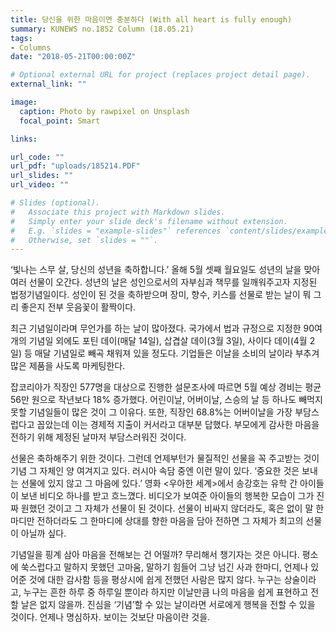 ```yaml
---
title: 당신을 위한 마음이면 충분하다 (With all heart is fully enough)
summary: KUNEWS no.1852 Column (18.05.21)
tags:
- Columns
date: "2018-05-21T00:00:00Z"

# Optional external URL for project (replaces project detail page).
external_link: ""

image:
  caption: Photo by rawpixel on Unsplash
  focal_point: Smart

links: 

url_code: ""
url_pdf: "uploads/185214.PDF"
url_slides: ""
url_video: ""

# Slides (optional).
#   Associate this project with Markdown slides.
#   Simply enter your slide deck's filename without extension.
#   E.g. `slides = "example-slides"` references `content/slides/example-slides.md`.
#   Otherwise, set `slides = ""`.
---
```


 <p>‘빛나는 스무 살, 당신의 성년을 축하합니다.’ 올해 5월 셋째 월요일도 성년의 날을 맞아 여러 선물이 오간다. 성년의 날은 성인으로서의 자부심과 책무를 일깨워주고자 지정된 법정기념일이다. 성인이 된 것을 축하받으며 장미, 향수, 키스를 선물로 받는 날이 뭐 그리 좋은지 전부 웃음꽃이 활짝이다.</p>

  <p>최근 기념일이라며 무언가를 하는 날이 많아졌다. 국가에서 법과 규정으로 지정한 90여 개의 기념일 외에도 포틴 데이(매달 14일), 삽겹살 데이(3월 3일), 사이다 데이(4월 2일) 등 매달 기념일로 빼곡 채워져 있을 정도다. 기업들은 이날을 소비의 날이라 부추겨 많은 제품을 사도록 마케팅한다.</p>

  <p>잡코리아가 직장인 577명을 대상으로 진행한 설문조사에 따르면 5월 예상 경비는 평균 56만 원으로 작년보다 18% 증가했다. 어린이날, 어버이날, 스승의 날 등 하나도 빼먹지 못할 기념일들이 많은 것이 그 이유다. 또한, 직장인 68.8%는 어버이날을 가장 부담스럽다고 꼽았는데 이는 경제적 지출이 커서라고 대부분 답했다. 부모에게 감사한 마음을 전하기 위해 제정된 날마저 부담스러워진 것이다.</p>

  <p>선물은 축하해주기 위한 것이다. 그런데 언제부턴가 물질적인 선물을 꼭 주고받는 것이 기념 그 자체인 양 여겨지고 있다. 러시아 속담 중엔 이런 말이 있다. ‘중요한 것은 보내는 선물에 있지 않고 그 마음에 있다.’ 영화 <우아한 세계>에서 송강호는 유학 간 아이들이 보낸 비디오 하나를 받고 흐느꼈다. 비디오가 보여준 아이들의 행복한 모습이 그가 진짜 원했던 것이고 그 자체가 선물이 된 것이다. 선물이 비싸지 않더라도, 혹은 없이 말 한마디만 전하더라도 그 한마디에 상대를 향한 마음을 담아 전하면 그 자체가 최고의 선물이 아닐까 싶다.</p>

  <p>기념일을 핑계 삼아 마음을 전해보는 건 어떨까? 무리해서 챙기자는 것은 아니다. 평소에 쑥스럽다고 말하지 못했던 고마움, 말하기 힘들어 그냥 넘긴 사과 한마디, 언제나 있어준 것에 대한 감사함 등을 평상시에 쉽게 전했던 사람은 많지 않다. 누구는 상술이라고, 누구는 흔한 하루 중 하루일 뿐이라 하지만 이날만큼 나의 마음을 쉽게 표현하고 전할 날은 없지 않을까. 진심을 ‘기념’할 수 있는 날이라면 서로에게 행복을 전할 수 있을 것이다. 언제나 명심하자. 보이는 것보단 마음이란 것을.</p>



